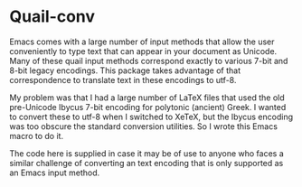 # Quail-conv

Emacs comes with a large number of input methods that allow the user conveniently to type text that can appear in your document as Unicode.  Many of these quail input methods correspond exactly to various 7-bit and 8-bit legacy encodings.  This package takes advantage of that correspondence to translate text in these encodings to utf-8.

My problem was that I had a large number of LaTeX files that used the old pre-Unicode Ibycus 7-bit encoding for polytonic (ancient) Greek.  I wanted to convert these to utf-8 when I switched to XeTeX, but the Ibycus encoding was too obscure the standard conversion utilities.  So I wrote this Emacs macro to do it.

The code here is supplied in case it may be of use to anyone who faces a similar challenge of converting an text encoding that is only supported as an Emacs input method.

